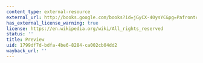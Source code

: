 ```yaml
---
content_type: external-resource
external_url: http://books.google.com/books?id=jGyCX-40ysYC&pg=Pafrontcover
has_external_license_warning: true
license: https://en.wikipedia.org/wiki/All_rights_reserved
status: ''
title: Preview
uid: 1799df7d-bdfa-4be6-8284-ca002cb04dd2
wayback_url: ''
---
```

